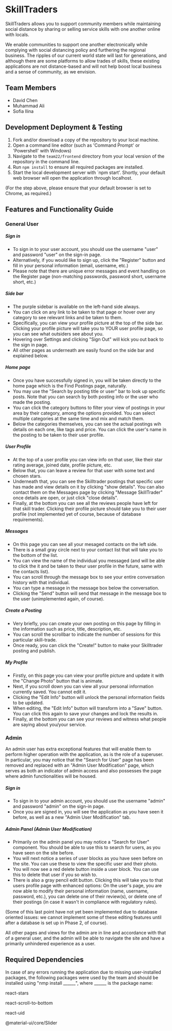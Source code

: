 # SkillTraders
SkillTraders allows you to support community members while maintaining social distance by sharing or selling service skills with one another online with locals.

We enable communities to support one another electronically while complying with social distancing policy and furthering the regional business. The ripples of our current world state will last for generations, and although there are some platforms to allow trades of skills, these existing applications are not distance-based and will not help boost local business and a sense of community, as we envision.


## Team Members
- David Chen
- Muhammad Ali
- Sofia Ilina

## Development Deployment & Testing

1. Fork and/or download a copy of the repository to your local machine.
2. Open a command line editor (such as 'Command Prompt' or 'Powershell' with Windows)
3. Navigate to the `team22/frontend` directory from your local version of the repository in the command line.
4. Run `npm install` to ensure all required packages are installed.
5. Start the local development server with `npm start'. Shortly, your default web browser will open the application through localhost.

(For the step above, please ensure that your default browser is set to Chrome, as required.)

## Features and Functionality Guide

### General User

##### Sign in
- To sign in to your user account, you should use the username "user" and password "user" on the sign-in page.
- Alternatively, if you would like to sign up, click the "Register" button and fill in your personal information (email, username, etc.)
- Please note that there are unique error messages and event handling on the Register page (non-matching passwords, password short, username short, etc.)

##### Side bar
- The purple sidebar is available on the left-hand side always.
- You can click on any link to be taken to that page or hover over any category to see relevant links and be taken to them.
- Specifically, you can view your profile picture at the top of the side bar. Clicking your profile picture will take you to YOUR user profile page, so you can see what outsiders see about you.
- Hovering over Settings and clicking "Sign Out" will kick you out back to the sign in page.
- All other pages as underneath are easily found on the side bar and explained below.

##### Home page
- Once you have successfully signed in, you will be taken directly to the home page which is the Find Postings page, naturally.
- You may use the "Search by posting title or user" bar to look up specific posts. Note that you can search by both posting info or the user who made the posting.
- You can click the category buttons to filter your view of postings in your area by their category, among the options provided. You can select multiple categories at the same time and mix and match them.
- Below the categories themselves, you can see the actual postings wih details on each one, like tags and price. You can click the user's name in the posting to be taken to their user profile.

##### User Profile
- At the top of a user profile you can view info on that user, like their star rating average, joined date, profile picture, etc.
- Below that, you can leave a review for that user with some text and chosen stars.
- Underneath that, you can see the Skilltrader postings that specific user has made and view details on it by clicking "show details". You can also contact them on the Messages page by clicking "Message SkillTrader" once details are open, or just click "close details".
- Finally, at the bottom you can see all the reviews people have left for that skill trader. Clicking their profile picture should take you to their user profile (not implemented yet of course, because of database requirements).

##### Messages
- On this page you can see all your mesaged contacts on the left side.
- There is a small gray circle next to your contact list that will take you to the bottom of the list.
- You can view the name of the individual you messaged (and will be able to click the it and be taken to theur user profile in the future, same with the contacts list).
- You can scroll through the message box to see your entire conversation history with that individual.
- You can type a message in the message box below the conversation.
- Clicking the "Send" button will send that message in the message box to the user (unimplemented again, of course).

##### Create a Posting
- Very briefly, you can create your own posting on this page by filling in the information such as price, title, description, etc.
- You can scroll the scrollbar to indicate the number of sessions for this particular skill-trade.
- Once ready, you can click the "Create!" button to make your Skilltrader posting and publish.

##### My Profile
- Firstly, on this page you can view your profile picture and update it with the "Change Photo" button that is animate.
- Next, if you scroll down you can view all your personal information currently saved. You cannot edit it.
- Clicking the "Edit Info" button will unlock the personal information fields to be updated.
- When editing, the "Edit Info" button will transform into a "Save" button. You can click this again to save your changes and lock the results in.
- Finally, at the bottom you can see your reviews and witness what people are saying about you/your service.

### Admin

An admin user has extra exceptional features that will enable them to perform higher operation with the application, as is the role of a superuser.
In particular, you may notice that the "Search for User" page has been removed and replaced with an "Admin User Modification" page, which serves as both an
indicator of admin access and also possesses the page where admin functionalities will be housed.

##### Sign in
- To sign in to your admin account, you should use the username "admin" and password "admin" on the sign-in page.
- Once you are signed in, you will see the application as you have seen it before, as well as a new "Admin User Modification" tab.

##### Admin Panel (Admin User Modification)
- Primarily on the admin panel you may notice a "Search for User" component. You should be able to use this to search for users, as you have seen on the site before.
- You will next notice a series of user blocks as you have seen before on the site. You can use these to view the specific user and their photo.
- You will now see a red delete button inside a user block. You can use this to delete that user if you so wish to.
- There is also a gray pencil edit button. Clicking this will take you to that users profile page with enhanced options:
On the user's page, you are now able to modify their personal information (name, username, password, etc.), you can delete one of their review(s), or delete one of their postings (in case it wasn't in compliance with regulatory rules).

(Some of this last point have not yet been implemented due to database oriented issues: we cannot implement some of these editing features until after a database is set up in Phase 2, of course).

All other pages and views for the admin are in line and accordance with that of a general user, and the admin will be able to navigate the site and have a primarily unhindered experience as a user.


## Required Dependencies

In case of any errors running the application due to missing user-installed packages, the following
packages were used by the team and should be installed using "nmp install ______", where ______ is the package name:

react-stars

react-scroll-to-bottom

react-uid

@material-ui/core/Slider
